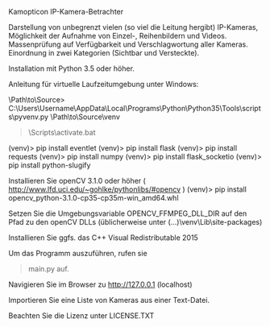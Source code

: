Kamopticon IP-Kamera-Betrachter



Darstellung von unbegrenzt vielen (so viel die Leitung hergibt) IP-Kameras, Möglichkeit der Aufnahme von Einzel-, Reihenbildern und Videos. Massenprüfung auf Verfügbarkeit und Verschlagwortung aller Kameras. Einordnung in zwei Kategorien (Sichtbar und Versteckte).



Installation mit Python 3.5 oder höher.

Anleitung für virtuelle Laufzeitumgebung unter Windows:

\Path\to\Source> C:\Users\Username\AppData\Local\Programs\Python\Python35\Tools\scripts\pyvenv.py \Path\to\Source\venv

> <venv>\Scripts\activate.bat

(venv)> pip install eventlet
(venv)> pip install flask
(venv)> pip install requests
(venv)> pip install numpy
(venv)> pip install flask_socketio
(venv)> pip install python-slugify

Installieren Sie openCV 3.1.0 oder höher ( http://www.lfd.uci.edu/~gohlke/pythonlibs/#opencv )
(venv)> pip install opencv_python-3.1.0-cp35-cp35m-win_amd64.whl

Setzen Sie die Umgebungsvariable OPENCV_FFMPEG_DLL_DIR auf den Pfad zu den openCV DLLs (üblicherweise unter (...)\venv\Lib\site-packages)

Installieren Sie ggfs. das C++ Visual Redistributable 2015

Um das Programm auszuführen, rufen sie
> main.py
auf.

Navigieren Sie im Browser zu http://127.0.0.1 (localhost)

Importieren Sie eine Liste von Kameras aus einer Text-Datei.

Beachten Sie die Lizenz unter LICENSE.TXT